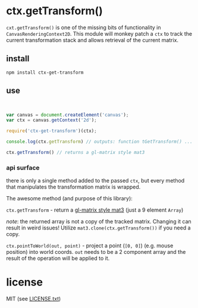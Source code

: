 # ctx.getTransform()

`cxt.getTransform()` is one of the missing bits of functionality in `CanvasRenderingContext2D`.  This module will monkey patch a `ctx` to track the current transformation stack and allows retrieval of the current matrix.

## install

`npm install ctx-get-transform`

## use

```javascript


var canvas = document.createElement('canvas');
var ctx = canvas.getContext('2d');

require('ctx-get-transform')(ctx);

console.log(ctx.getTransform) // outputs: function tGetTransform() ...

ctx.getTransform() // returns a gl-matrix style mat3

```

### api surface

there is only a single method added to the passed `ctx`, but every method that manipulates the transformation matrix is wrapped.

The awesome method (and purpose of this library):

`ctx.getTransform` - return a [gl-matrix style mat3](http://glmatrix.net/docs/2.2.0/symbols/mat3.html) (just a 9 element `Array`)

_note_: the returned array is not a copy of the tracked matrix.  Changing it can result in weird issues! Utilize `mat3.clone(ctx.getTransform())` if you need a copy.

`ctx.pointToWorld(out, point)` - project a point (`[0, 0]`) (e.g. mouse position) into world coords.  `out` needs to be a 2 component array and the result of the operation will be applied to it.

# license

MIT (see [LICENSE.txt](LICENSE.txt))


